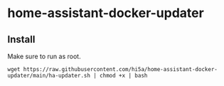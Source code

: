 # home-assistant-docker-updater #

## Install ##

Make sure to run as root.

`wget https://raw.githubusercontent.com/hi5a/home-assistant-docker-updater/main/ha-updater.sh | chmod +x | bash`
